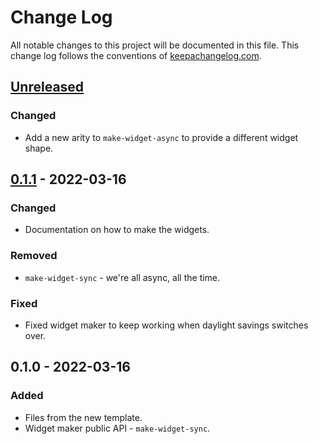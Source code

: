 # Change Log
All notable changes to this project will be documented in this file. This change log follows the conventions of [keepachangelog.com](http://keepachangelog.com/).

## [Unreleased]
### Changed
- Add a new arity to `make-widget-async` to provide a different widget shape.

## [0.1.1] - 2022-03-16
### Changed
- Documentation on how to make the widgets.

### Removed
- `make-widget-sync` - we're all async, all the time.

### Fixed
- Fixed widget maker to keep working when daylight savings switches over.

## 0.1.0 - 2022-03-16
### Added
- Files from the new template.
- Widget maker public API - `make-widget-sync`.

[Unreleased]: https://sourcehost.site/your-name/vivid.peppy-pipeline/compare/0.1.1...HEAD
[0.1.1]: https://sourcehost.site/your-name/vivid.peppy-pipeline/compare/0.1.0...0.1.1
